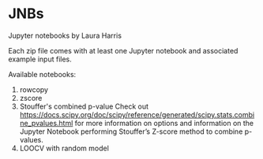 # JNBs
Jupyter notebooks by Laura Harris

Each zip file comes with at least one Jupyter notebook and associated example input files.

Available notebooks:
1) rowcopy
2) zscore
3) Stouffer's combined p-value
Check out https://docs.scipy.org/doc/scipy/reference/generated/scipy.stats.combine_pvalues.html for more information on options and information on the Jupyter Notebook performing Stouffer’s Z-score method to combine p-values.
5) LOOCV with random model
